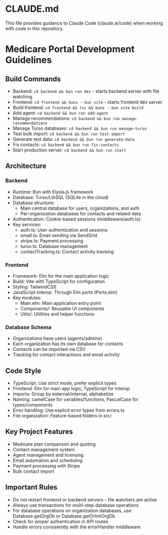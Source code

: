 # CLAUDE.md

This file provides guidance to Claude Code (claude.ai/code) when working with code in this repository.

# Medicare Portal Development Guidelines

## Build Commands
- Backend: `cd backend && bun run dev` - starts backend server with file watching
- Frontend: `cd frontend && bunx --bun vite` - starts frontend dev server
- Build frontend: `cd frontend && tsc && bunx --bun vite build`
- Add agent: `cd backend && bun run add-agent`
- Manage recommendations: `cd backend && bun run manage-recommendations`
- Manage Turso databases: `cd backend && bun run manage-turso`
- Test bulk import: `cd backend && bun run test-import`
- Generate test data: `cd backend && bun run generate-data`
- Fix contacts: `cd backend && bun run fix-contacts`
- Start production server: `cd backend && bun run start`

## Architecture

### Backend
- Runtime: Bun with Elysia.js framework
- Database: Turso/LibSQL (SQLite in the cloud)
- Database structure:
  - Main central database for users, organizations, and auth
  - Per-organization databases for contacts and related data
- Authentication: Cookie-based sessions (middleware/auth.ts)
- Key services:
  - auth.ts: User authentication and sessions
  - email.ts: Email sending via SendGrid
  - stripe.ts: Payment processing
  - turso.ts: Database management
  - contactTracking.ts: Contact activity tracking

### Frontend
- Framework: Elm for the main application logic
- Build: Vite with TypeScript for configuration
- Styling: TailwindCSS
- JavaScript interop: Through Elm ports (Ports.elm)
- Key modules:
  - Main.elm: Main application entry point
  - Components/: Reusable UI components
  - Utils/: Utilities and helper functions

### Database Schema
- Organizations have users (agents/admins)
- Each organization has its own database for contacts
- Contacts can be imported via CSV
- Tracking for contact interactions and email activity

## Code Style
- TypeScript: Use strict mode, prefer explicit types
- Frontend: Elm for main app logic, TypeScript for interop
- Imports: Group by external/internal, alphabetize
- Naming: camelCase for variables/functions, PascalCase for types/components
- Error handling: Use explicit error types from errors.ts
- File organization: Feature-based folders in src/

## Key Project Features
- Medicare plan comparison and quoting
- Contact management system
- Agent management and licensing
- Email automation and scheduling
- Payment processing with Stripe
- Bulk contact import

## Important Rules
- Do not restart frontend or backend servers - file watchers are active
- Always use transactions for multi-step database operations
- For database operations on organization databases, use Database.getOrgDb or Database.getOrInitOrgDb
- Check for proper authentication in API routes
- Handle errors consistently with the errorHandler middleware